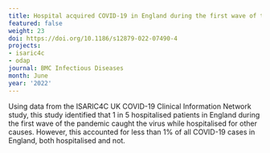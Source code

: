 ```yaml
---
title: Hospital acquired COVID-19 in England during the first wave of the pandemic
featured: false
weight: 23
doi: https://doi.org/10.1186/s12879-022-07490-4
projects:
- isaric4c
- odap
journal: BMC Infectious Diseases
month: June
year: '2022'
---
```




Using data from the ISARIC4C UK COVID-19 Clinical Information Network study, this study identified that 1 in 5 hospitalised patients in England during the first wave of the pandemic caught the virus while hospitalised for other causes. However, this accounted for less than 1% of all COVID-19 cases in England, both hospitalised and not.

